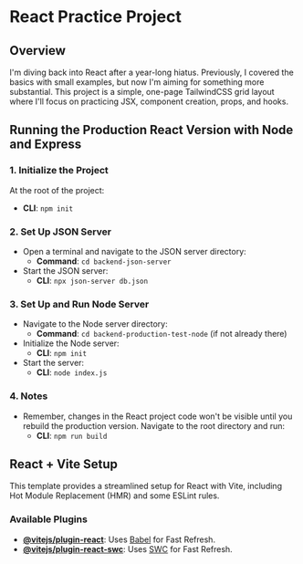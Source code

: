 # React Practice Project

## Overview
I'm diving back into React after a year-long hiatus. Previously, I covered the basics with small examples, but now I'm aiming for something more substantial. This project is a simple, one-page TailwindCSS grid layout where I'll focus on practicing JSX, component creation, props, and hooks.

## Running the Production React Version with Node and Express

### 1. Initialize the Project
At the root of the project:
- **CLI**: `npm init`

### 2. Set Up JSON Server
- Open a terminal and navigate to the JSON server directory:
  - **Command**: `cd backend-json-server`
- Start the JSON server:
  - **CLI**: `npx json-server db.json`

### 3. Set Up and Run Node Server
- Navigate to the Node server directory:
  - **Command**: `cd backend-production-test-node` (if not already there)
- Initialize the Node server:
  - **CLI**: `npm init`
- Start the server:
  - **CLI**: `node index.js`

### 4. Notes
- Remember, changes in the React project code won't be visible until you rebuild the production version. Navigate to the root directory and run:
  - **CLI**: `npm run build`

## React + Vite Setup

This template provides a streamlined setup for React with Vite, including Hot Module Replacement (HMR) and some ESLint rules.

### Available Plugins
- **[@vitejs/plugin-react](https://github.com/vitejs/vite-plugin-react/blob/main/packages/plugin-react/README.md)**: Uses [Babel](https://babeljs.io/) for Fast Refresh.
- **[@vitejs/plugin-react-swc](https://github.com/vitejs/vite-plugin-react-swc)**: Uses [SWC](https://swc.rs/) for Fast Refresh.
